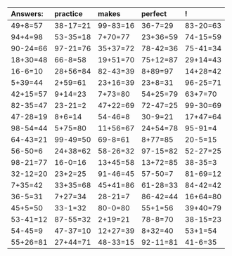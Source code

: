 | Answers: | practice | makes | perfect | ! |
| :--- | :--- | :--- | :--- | :--- |
| 49+8=57 | 38-17=21 | 99-83=16 | 36-7=29 | 83-20=63 | 
| 94+4=98 | 53-35=18 | 7+70=77 | 23+36=59 | 74-15=59 | 
| 90-24=66 | 97-21=76 | 35+37=72 | 78-42=36 | 75-41=34 | 
| 18+30=48 | 66-8=58 | 19+51=70 | 75+12=87 | 29+14=43 | 
| 16-6=10 | 28+56=84 | 82-43=39 | 8+89=97 | 14+28=42 | 
| 5+39=44 | 2+59=61 | 23+16=39 | 23+8=31 | 96-25=71 | 
| 42+15=57 | 9+14=23 | 7+73=80 | 54+25=79 | 63+7=70 | 
| 82-35=47 | 23-21=2 | 47+22=69 | 72-47=25 | 99-30=69 | 
| 47-28=19 | 8+6=14 | 54-46=8 | 30-9=21 | 17+47=64 | 
| 98-54=44 | 5+75=80 | 11+56=67 | 24+54=78 | 95-91=4 | 
| 64-43=21 | 99-49=50 | 69-8=61 | 8+77=85 | 20-5=15 | 
| 56-50=6 | 24+38=62 | 58-26=32 | 97-15=82 | 52-27=25 | 
| 98-21=77 | 16-0=16 | 13+45=58 | 13+72=85 | 38-35=3 | 
| 32-12=20 | 23+2=25 | 91-46=45 | 57-50=7 | 81-69=12 | 
| 7+35=42 | 33+35=68 | 45+41=86 | 61-28=33 | 84-42=42 | 
| 36-5=31 | 7+27=34 | 28-21=7 | 86-42=44 | 16+64=80 | 
| 45+5=50 | 33-1=32 | 80-0=80 | 55+1=56 | 39+40=79 | 
| 53-41=12 | 87-55=32 | 2+19=21 | 78-8=70 | 38-15=23 | 
| 54-45=9 | 47-37=10 | 12+27=39 | 8+32=40 | 53+1=54 | 
| 55+26=81 | 27+44=71 | 48-33=15 | 92-11=81 | 41-6=35 | 
